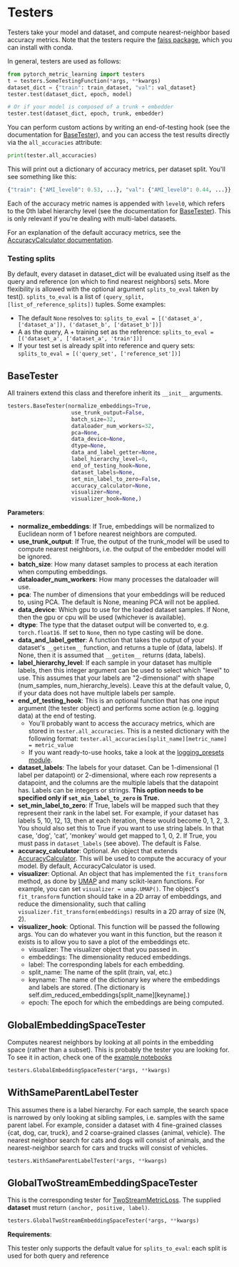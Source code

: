 # Testers
Testers take your model and dataset, and compute nearest-neighbor based accuracy metrics. Note that the testers require the [faiss package](https://github.com/facebookresearch/faiss/blob/master/INSTALL.md), which you can install with conda.

In general, testers are used as follows:
```python
from pytorch_metric_learning import testers
t = testers.SomeTestingFunction(*args, **kwargs)
dataset_dict = {"train": train_dataset, "val": val_dataset}
tester.test(dataset_dict, epoch, model)

# Or if your model is composed of a trunk + embedder
tester.test(dataset_dict, epoch, trunk, embedder)
```
You can perform custom actions by writing an end-of-testing hook (see the documentation for [BaseTester](#basetester)), and you can access the test results directly via the ```all_accuracies``` attribute:
```python
print(tester.all_accuracies)
```
This will print out a dictionary of accuracy metrics, per dataset split. You'll see something like this:
```python
{"train": {"AMI_level0": 0.53, ...}, "val": {"AMI_level0": 0.44, ...}}
```
Each of the accuracy metric names is appended with ```level0```, which refers to the 0th label hierarchy level (see the documentation for [BaseTester](#basetester)). This is only relevant if you're dealing with multi-label datasets.

For an explanation of the default accuracy metrics, see the [AccuracyCalculator documentation](accuracy_calculation.md#explanations-of-the-default-accuracy-metrics).

### Testing splits

By default, every dataset in dataset_dict will be evaluated using itself as the query and reference (on which to find nearest neighbors) sets.
More flexibility is allowed with the optional argument ```splits_to_eval``` taken by test().
```splits_to_eval``` is a list of ```(query_split, [list_of_reference_splits])``` tuples. Some examples:

- The default ```None``` resolves to: ```splits_to_eval = [('dataset_a', ['dataset_a']), ('dataset_b', ['dataset_b'])]```
- A as the query, A + training set as the reference: ```splits_to_eval = [('dataset_a', ['dataset_a', 'train'])]```
- If your test set is already split into reference and query sets: ```splits_to_eval = [('query_set', ['reference_set'])]```


## BaseTester
All trainers extend this class and therefore inherit its ```__init__``` arguments.
```python
testers.BaseTester(normalize_embeddings=True,
					use_trunk_output=False,
					batch_size=32,
					dataloader_num_workers=32,
					pca=None,
					data_device=None,
					dtype=None,
					data_and_label_getter=None,
					label_hierarchy_level=0,
					end_of_testing_hook=None,
					dataset_labels=None,
					set_min_label_to_zero=False,
					accuracy_calculator=None,
					visualizer=None,
					visualizer_hook=None,)
```

**Parameters**:

* **normalize_embeddings**: If True, embeddings will be normalized to Euclidean norm of 1 before nearest neighbors are computed.
* **use_trunk_output**: If True, the output of the trunk_model will be used to compute nearest neighbors, i.e. the output of the embedder model will be ignored.
* **batch_size**: How many dataset samples to process at each iteration when computing embeddings.
* **dataloader_num_workers**: How many processes the dataloader will use.
* **pca**: The number of dimensions that your embeddings will be reduced to, using PCA. The default is None, meaning PCA will not be applied.
* **data_device**: Which gpu to use for the loaded dataset samples. If None, then the gpu or cpu will be used (whichever is available).
* **dtype**: The type that the dataset output will be converted to, e.g. ```torch.float16```. If set to ```None```, then no type casting will be done.
* **data_and_label_getter**: A function that takes the output of your dataset's ```__getitem__``` function, and returns a tuple of (data, labels). If None, then it is assumed that ```__getitem__``` returns (data, labels). 
* **label_hierarchy_level**: If each sample in your dataset has multiple labels, then this integer argument can be used to select which "level" to use. This assumes that your labels are "2-dimensional" with shape (num_samples, num_hierarchy_levels). Leave this at the default value, 0, if your data does not have multiple labels per sample.
* **end_of_testing_hook**: This is an optional function that has one input argument (the tester object) and performs some action (e.g. logging data) at the end of testing.
	* You'll probably want to access the accuracy metrics, which are stored in ```tester.all_accuracies```. This is a nested dictionary with the following format: ```tester.all_accuracies[split_name][metric_name] = metric_value```
	* If you want ready-to-use hooks, take a look at the [logging_presets module](logging_presets.md).
* **dataset_labels**: The labels for your dataset. Can be 1-dimensional (1 label per datapoint) or 2-dimensional, where each row represents a datapoint, and the columns are the multiple labels that the datapoint has. Labels can be integers or strings. **This option needs to be specified only if ```set_min_label_to_zero``` is True.**
* **set_min_label_to_zero**: If True, labels will be mapped such that they represent their rank in the label set. For example, if your dataset has labels 5, 10, 12, 13, then at each iteration, these would become 0, 1, 2, 3. You should also set this to True if you want to use string labels. In that case, 'dog', 'cat', 'monkey' would get mapped to 1, 0, 2. If True, you must pass in ```dataset_labels``` (see above). The default is False.
* **accuracy_calculator**: Optional. An object that extends [AccuracyCalculator](accuracy_calculation.md). This will be used to compute the accuracy of your model. By default, AccuracyCalculator is used.
* **visualizer**: Optional. An object that has implemented the ```fit_transform``` method, as done by [UMAP](https://github.com/lmcinnes/umap) and many scikit-learn functions. For example, you can set ```visualizer = umap.UMAP()```. The object's ```fit_transform``` function should take in a 2D array of embeddings, and reduce the dimensionality, such that calling ```visualizer.fit_transform(embeddings)``` results in a 2D array of size (N, 2).
* **visualizer_hook**: Optional. This function will be passed the following args. You can do whatever you want in this function, but the reason it exists is to allow you to save a plot of the embeddings etc.
	* visualizer: The visualizer object that you passed in.
	* embeddings: The dimensionality reduced embeddings.
	* label: The corresponding labels for each embedding.
	* split_name: The name of the split (train, val, etc.)
	* keyname: The name of the dictionary key where the embeddings and labels are stored. (The dictionary is self.dim_reduced_embeddings[split_name][keyname].)
	* epoch: The epoch for which the embeddings are being computed.


## GlobalEmbeddingSpaceTester
Computes nearest neighbors by looking at all points in the embedding space (rather than a subset). This is probably the tester you are looking for. To see it in action, check one of the [example notebooks](https://github.com/KevinMusgrave/pytorch-metric-learning/tree/master/examples)
```python
testers.GlobalEmbeddingSpaceTester(*args, **kwargs)
```

## WithSameParentLabelTester
This assumes there is a label hierarchy. For each sample, the search space is narrowed by only looking at sibling samples, i.e. samples with the same parent label. For example, consider a dataset with 4 fine-grained classes {cat, dog, car, truck}, and 2 coarse-grained classes {animal, vehicle}. The nearest neighbor search for cats and dogs will consist of animals, and the nearest-neighbor search for cars and trucks will consist of vehicles.
```python
testers.WithSameParentLabelTester(*args, **kwargs)
```

## GlobalTwoStreamEmbeddingSpaceTester
This is the corresponding tester for [TwoStreamMetricLoss](trainers.md#twostreammetricloss). The supplied **dataset** must return ```(anchor, positive, label)```.
```python
testers.GlobalTwoStreamEmbeddingSpaceTester(*args, **kwargs)
```
**Requirements**:

This tester only supports the default value for ```splits_to_eval```: each split is used for both query and reference
